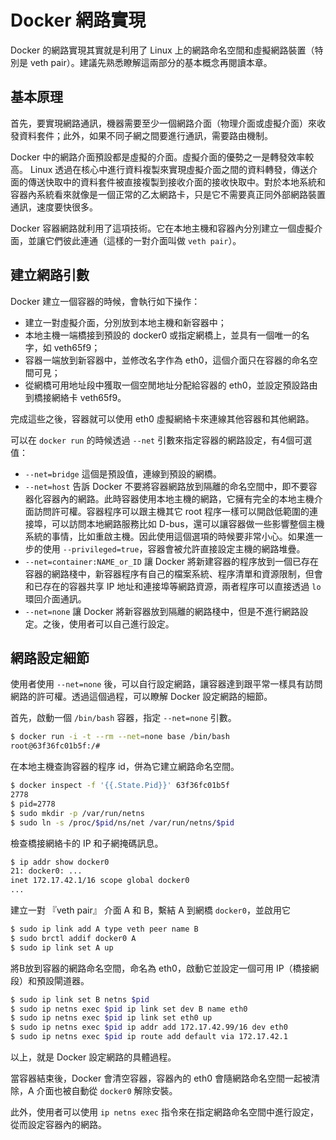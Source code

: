 # Docker 網路實現

Docker 的網路實現其實就是利用了 Linux 上的網路命名空間和虛擬網路裝置（特別是 veth pair）。建議先熟悉瞭解這兩部分的基本概念再閱讀本章。

## 基本原理
首先，要實現網路通訊，機器需要至少一個網路介面（物理介面或虛擬介面）來收發資料套件；此外，如果不同子網之間要進行通訊，需要路由機制。

Docker 中的網路介面預設都是虛擬的介面。虛擬介面的優勢之一是轉發效率較高。
Linux 透過在核心中進行資料複製來實現虛擬介面之間的資料轉發，傳送介面的傳送快取中的資料套件被直接複製到接收介面的接收快取中。對於本地系統和容器內系統看來就像是一個正常的乙太網路卡，只是它不需要真正同外部網路裝置通訊，速度要快很多。

Docker 容器網路就利用了這項技術。它在本地主機和容器內分別建立一個虛擬介面，並讓它們彼此連通（這樣的一對介面叫做 `veth pair`）。

## 建立網路引數
Docker 建立一個容器的時候，會執行如下操作：
* 建立一對虛擬介面，分別放到本地主機和新容器中；
* 本地主機一端橋接到預設的 docker0 或指定網橋上，並具有一個唯一的名字，如 veth65f9；
* 容器一端放到新容器中，並修改名字作為 eth0，這個介面只在容器的命名空間可見；
* 從網橋可用地址段中獲取一個空閒地址分配給容器的 eth0，並設定預設路由到橋接網絡卡 veth65f9。

完成這些之後，容器就可以使用 eth0 虛擬網絡卡來連線其他容器和其他網路。

可以在 `docker run` 的時候透過 `--net` 引數來指定容器的網路設定，有4個可選值：
* `--net=bridge` 這個是預設值，連線到預設的網橋。
* `--net=host` 告訴 Docker 不要將容器網路放到隔離的命名空間中，即不要容器化容器內的網路。此時容器使用本地主機的網路，它擁有完全的本地主機介面訪問許可權。容器程序可以跟主機其它 root 程序一樣可以開啟低範圍的連接埠，可以訪問本地網路服務比如 D-bus，還可以讓容器做一些影響整個主機系統的事情，比如重啟主機。因此使用這個選項的時候要非常小心。如果進一步的使用 `--privileged=true`，容器會被允許直接設定主機的網路堆疊。
* `--net=container:NAME_or_ID` 讓 Docker 將新建容器的程序放到一個已存在容器的網路棧中，新容器程序有自己的檔案系統、程序清單和資源限制，但會和已存在的容器共享 IP 地址和連接埠等網路資源，兩者程序可以直接透過 `lo` 環回介面通訊。
* `--net=none` 讓 Docker 將新容器放到隔離的網路棧中，但是不進行網路設定。之後，使用者可以自己進行設定。

## 網路設定細節
使用者使用 `--net=none` 後，可以自行設定網路，讓容器達到跟平常一樣具有訪問網路的許可權。透過這個過程，可以瞭解 Docker 設定網路的細節。

首先，啟動一個 `/bin/bash` 容器，指定 `--net=none` 引數。
```bash
$ docker run -i -t --rm --net=none base /bin/bash
root@63f36fc01b5f:/#
```
在本地主機查詢容器的程序 id，併為它建立網路命名空間。
```bash
$ docker inspect -f '{{.State.Pid}}' 63f36fc01b5f
2778
$ pid=2778
$ sudo mkdir -p /var/run/netns
$ sudo ln -s /proc/$pid/ns/net /var/run/netns/$pid
```
檢查橋接網絡卡的 IP 和子網掩碼訊息。
```bash
$ ip addr show docker0
21: docker0: ...
inet 172.17.42.1/16 scope global docker0
...
```
建立一對 『veth pair』 介面 A 和 B，繫結 A 到網橋 `docker0`，並啟用它
```bash
$ sudo ip link add A type veth peer name B
$ sudo brctl addif docker0 A
$ sudo ip link set A up
```
將B放到容器的網路命名空間，命名為 eth0，啟動它並設定一個可用 IP（橋接網段）和預設閘道器。
```bash
$ sudo ip link set B netns $pid
$ sudo ip netns exec $pid ip link set dev B name eth0
$ sudo ip netns exec $pid ip link set eth0 up
$ sudo ip netns exec $pid ip addr add 172.17.42.99/16 dev eth0
$ sudo ip netns exec $pid ip route add default via 172.17.42.1
```
以上，就是 Docker 設定網路的具體過程。

當容器結束後，Docker 會清空容器，容器內的 eth0 會隨網路命名空間一起被清除，A 介面也被自動從 `docker0` 解除安裝。

此外，使用者可以使用 `ip netns exec` 指令來在指定網路命名空間中進行設定，從而設定容器內的網路。
